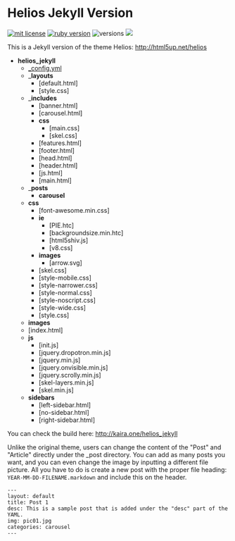 # Helios Jekyll Version

<a href="https://opensource.org/licenses/MIT"><img src="https://img.shields.io/badge/mit-license-brightgreen.svg" alt="mit license"></a>
<a href="https://www.ruby-lang.org/en/downloads/"><img src="https://img.shields.io/badge/ruby-2.0.0-red.svg" alt="ruby version"></a>
<img src="https://img.shields.io/badge/platform-osx%20%7C%20linux%20%7C%20unix-lightgrey.svg" alt="versions">
<a href="https://www.npmjs.com/"><img src="https://img.shields.io/badge/npm-1.4.28-yellowgreen.svg"></a>

This is a Jekyll version of the theme Helios: http://html5up.net/helios

- __helios_jekyll__
  - [_config.yml](helios_jekyll/_config.yml)
  - ___layouts__
    - [default.html]
    - [style.css]
  - ___includes__
    - [banner.html]
    - [carousel.html]
    - __css__
      - [main.css]
      - [skel.css]
    - [features.html]
    - [footer.html]
    - [head.html]
    - [header.html]
    - [js.html]
    - [main.html]
  - ___posts__
    - __carousel__
  - __css__
    - [font-awesome.min.css]
    - __ie__
      - [PIE.htc]
      - [backgroundsize.min.htc]
      - [html5shiv.js]
      - [v8.css]
    - __images__
      - [arrow.svg]
    - [skel.css]
    - [style-mobile.css]
    - [style-narrower.css]
    - [style-normal.css]
    - [style-noscript.css]
    - [style-wide.css]
    - [style.css]
  - __images__
  - [index.html]
  - __js__
    - [init.js]
    - [jquery.dropotron.min.js]
    - [jquery.min.js]
    - [jquery.onvisible.min.js]
    - [jquery.scrolly.min.js]
    - [skel-layers.min.js]
    - [skel.min.js]
  - __sidebars__
    - [left-sidebar.html]
    - [no-sidebar.html]
    - [right-sidebar.html]



You can check the build here: http://kaira.one/helios_jekyll

Unlike the original theme, users can change the content of the "Post" and "Article" directly under the _post directory. You can add as many posts you want, and you can even change the image by inputting a different file picture. All you have to do is create a new post with the proper file heading: ```YEAR-MM-DD-FILENAME.markdown``` and include this on the header.

```
---
layout: default
title: Post 1
desc: This is a sample post that is added under the "desc" part of the YAML.
img: pic01.jpg
categories: carousel
---
```
